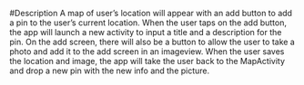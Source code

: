 #Description 
A map of user’s location will appear with an add button to add a pin to the user’s current location.
When the user taps on the add button, the app will launch a new activity to input a title and a description for the pin. 
On the add screen, there will also be a button to allow the user to take a photo and add it to the add screen in an imageview.
When the user saves the location and image, the app will take the user back to the MapActivity and drop a new pin with the
new info and the picture.
